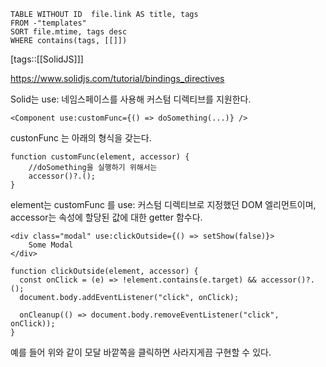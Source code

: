 <!--Basic Template V0.0.2 Start -->
```dataview
TABLE WITHOUT ID  file.link AS title, tags
FROM -"templates"
SORT file.mtime, tags desc
WHERE contains(tags, [[]])
```
<!--Basic Template V0.0.2 End -->
[tags::[[SolidJS]]]

https://www.solidjs.com/tutorial/bindings_directives

Solid는 use: 네임스페이스를 사용해 커스텀 디렉티브를 지원한다. 

```tsx
<Component use:customFunc={() => doSomething(...)} />
```

custonFunc 는 아래의 형식을 갖는다.

```tsx
function customFunc(element, accessor) {
	//doSomething을 실행하기 위해서는
	accessor()?.();
}
```

element는 customFunc 를 use: 커스텀 디렉티브로 지정했던 DOM 엘리먼트이며, accessor는 속성에 할당된 값에 대한 getter 함수다.

```tsx
<div class="modal" use:clickOutside={() => setShow(false)}>
	Some Modal
</div>

function clickOutside(element, accessor) {
  const onClick = (e) => !element.contains(e.target) && accessor()?.();
  document.body.addEventListener("click", onClick);

  onCleanup(() => document.body.removeEventListener("click", onClick));
}
```

예를 들어 위와 같이  모달 바깥쪽을 클릭하면 사라지게끔 구현할 수 있다.